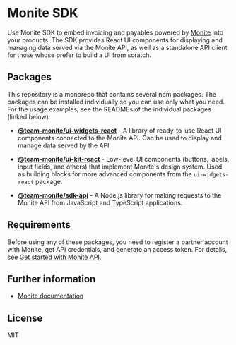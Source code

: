 # Monite SDK
Use Monite SDK to embed invoicing and payables powered by [Monite](https://monite.com/) into your products.
The SDK provides React UI components for displaying and managing data served via the Monite API, as well as a standalone API client for those whose prefer to build a UI from scratch.

## Packages
This repository is a monorepo that contains several npm packages. The packages can be installed individually so you can use only what you need. For the usage examples, see the READMEs of the individual packages (linked below):

* [**@team-monite/ui-widgets-react**](./packages/ui-widgets-react/) - A library of ready-to-use React UI components connected to the Monite API. Can be used to display and manage data served by the API.

* [**@team-monite/ui-kit-react**](./packages/ui-kit-react/) - Low-level UI components (buttons, labels, input fields, and others) that implement Monite's design system. Used as building blocks for more advanced components from the `ui-widgets-react` package.

* [**@team-monite/sdk-api**](./packages/sdk-api/) - A Node.js library for making requests to the Monite API from JavaScript and TypeScript applications.

## Requirements
Before using any of these packages, you need to register a partner account with Monite, get API credentials, and generate an access token. For details, see [Get started with Monite API](https://docs.monite.com/docs/get-started).

## Further information
* [Monite documentation](https://docs.monite.com/docs/)

## License
MIT